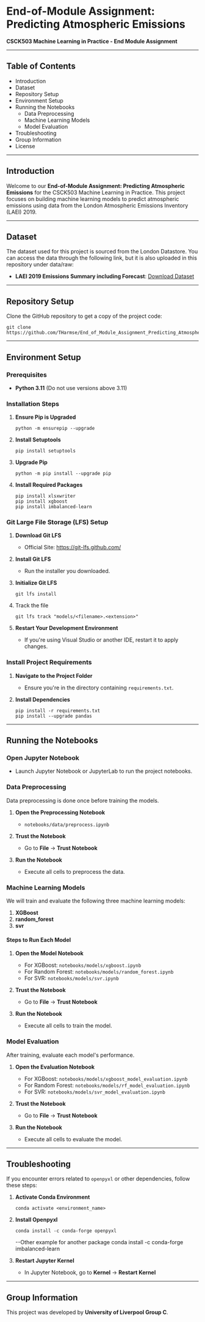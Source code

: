 # End-of-Module Assignment: Predicting Atmospheric Emissions

**CSCK503 Machine Learning in Practice - End Module Assignment**

---

## Table of Contents

- Introduction
- Dataset
- Repository Setup
- Environment Setup
- Running the Notebooks
  - Data Preprocessing
  - Machine Learning Models
  - Model Evaluation
- Troubleshooting
- Group Information
- License

---

## Introduction

Welcome to our **End-of-Module Assignment: Predicting Atmospheric Emissions** for the CSCK503 Machine Learning in Practice. This project focuses on building machine learning models to predict atmospheric emissions using data from the London Atmospheric Emissions Inventory (LAEI) 2019.

---

## Dataset

The dataset used for this project is sourced from the London Datastore. You can access the data through the following link, but it is also uploaded in this repository under data/raw:

- **LAEI 2019 Emissions Summary including Forecast**: [Download Dataset](https://data.london.gov.uk/download/london-atmospheric-emissions-inventory--laei--2019/17d21cd1-892e-4388-9fea-b48c1b61ee3c/LAEI-2019-Emissions-Summary-including-Forecast.zip)

---

## Repository Setup

Clone the GitHub repository to get a copy of the project code:

    git clone https://github.com/THarmse/End_of_Module_Assignment_Predicting_Atmospheric_Emissions.git

---

## Environment Setup

### Prerequisites

- **Python 3.11** (Do not use versions above 3.11)

### Installation Steps

1. **Ensure Pip is Upgraded**

       python -m ensurepip --upgrade

2. **Install Setuptools**

       pip install setuptools

3. **Upgrade Pip**

       python -m pip install --upgrade pip

4. **Install Required Packages**

       pip install xlsxwriter
       pip install xgboost
       pip install imbalanced-learn


### Git Large File Storage (LFS) Setup

1. **Download Git LFS**

   - Official Site: https://git-lfs.github.com/

2. **Install Git LFS**

   - Run the installer you downloaded.

3. **Initialize Git LFS**

       git lfs install

4. Track the file 
  
       git lfs track "models/<filename>.<extension>"


5. **Restart Your Development Environment**

   - If you're using Visual Studio or another IDE, restart it to apply changes.

### Install Project Requirements

1. **Navigate to the Project Folder**

   - Ensure you're in the directory containing `requirements.txt`.

2. **Install Dependencies**

       pip install -r requirements.txt
       pip install --upgrade pandas

---

## Running the Notebooks

### Open Jupyter Notebook

- Launch Jupyter Notebook or JupyterLab to run the project notebooks.

### Data Preprocessing

Data preprocessing is done once before training the models.

1. **Open the Preprocessing Notebook**

   - `notebooks/data/preprocess.ipynb`

2. **Trust the Notebook**

   - Go to **File** -> **Trust Notebook**

3. **Run the Notebook**

   - Execute all cells to preprocess the data.

### Machine Learning Models

We will train and evaluate the following three machine learning models:

1. **XGBoost**
2. **random_forest** 
3. **svr** 

#### Steps to Run Each Model

1. **Open the Model Notebook**

   - For XGBoost: `notebooks/models/xgboost.ipynb`
   - For Random Forest: `notebooks/models/random_forest.ipynb`
   - For SVR: `notebooks/models/svr.ipynb`

2. **Trust the Notebook**

   - Go to **File** -> **Trust Notebook**

3. **Run the Notebook**

   - Execute all cells to train the model.

### Model Evaluation

After training, evaluate each model's performance.

1. **Open the Evaluation Notebook**

   - For XGBoost: `notebooks/models/xgboost_model_evaluation.ipynb`
   - For Random Forest: `notebooks/models/rf_model_evaluation.ipynb`
   - For SVR: `notebooks/models/svr_model_evaluation.ipynb`

2. **Trust the Notebook**

   - Go to **File** -> **Trust Notebook**

3. **Run the Notebook**

   - Execute all cells to evaluate the model.

---

## Troubleshooting

If you encounter errors related to `openpyxl` or other dependencies, follow these steps:

1. **Activate Conda Environment**

       conda activate <environment_name>

2. **Install Openpyxl**

       conda install -c conda-forge openpyxl

   --Other example for another package
       conda install -c conda-forge imbalanced-learn

3. **Restart Jupyter Kernel**

   - In Jupyter Notebook, go to **Kernel** -> **Restart Kernel**

---

## Group Information

This project was developed by **University of Liverpool Group C**.


